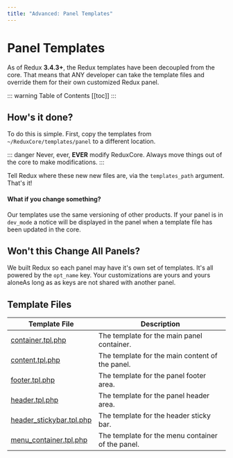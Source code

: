 ```yaml
---
title: "Advanced: Panel Templates"
---
```


# Panel Templates
As of Redux <strong>3.4.3+</strong>, the Redux templates have been decoupled from the core. That means that ANY 
developer can take the template files and override them for their own customized Redux panel.

::: warning Table of Contents
[[toc]]
:::

## How's it done?
To do this is simple. First, copy the templates from `~/ReduxCore/templates/panel` to a different location.

::: danger
Never, ever, **EVER** modify ReduxCore. Always move things out of the core to make modifications.
:::

Tell Redux where these new new files are, via the `templates_path` argument. That's it!

#### What if you change something?
Our templates use the same versioning of other products. If your panel is in `dev_mode` a notice will be displayed in the panel
when a template file has been updated in the core.

## Won't this Change All Panels?
We built Redux so each panel may have it's own set of templates. It's all powered by the `opt_name` key.  Your customizations 
are yours and yours aloneAs long as as keys are  not shared with another panel.

## Template Files

|Template File|Description|
|--|--|
|[container.tpl.php](https://github.com/reduxframework/redux-framework/blob/master/ReduxCore/templates/panel/container.tpl.php)|The template for the main panel container.|
|[content.tpl.php](https://github.com/reduxframework/redux-framework/blob/master/ReduxCore/templates/panel/content.tpl.php)|The template for the main content of the panel.|
|[footer.tpl.php](https://github.com/reduxframework/redux-framework/blob/master/ReduxCore/templates/panel/footer.tpl.php)|The template for the panel footer area.|
|[header.tpl.php](https://github.com/reduxframework/redux-framework/blob/master/ReduxCore/templates/panel/header.tpl.php)|The template for the panel header area.|
|[header_stickybar.tpl.php](https://github.com/reduxframework/redux-framework/blob/master/ReduxCore/templates/panel/header_stickybar.tpl.php)|The template for the header sticky bar.|
|[menu_container.tpl.php](https://github.com/reduxframework/redux-framework/blob/master/ReduxCore/templates/panel/menu_container.tpl.php)|The template for the menu container of the panel.|
